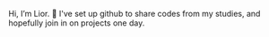 Hi, I’m Lior. 👋
I've set up  github to share codes from my studies, and hopefully join in on projects one day.
